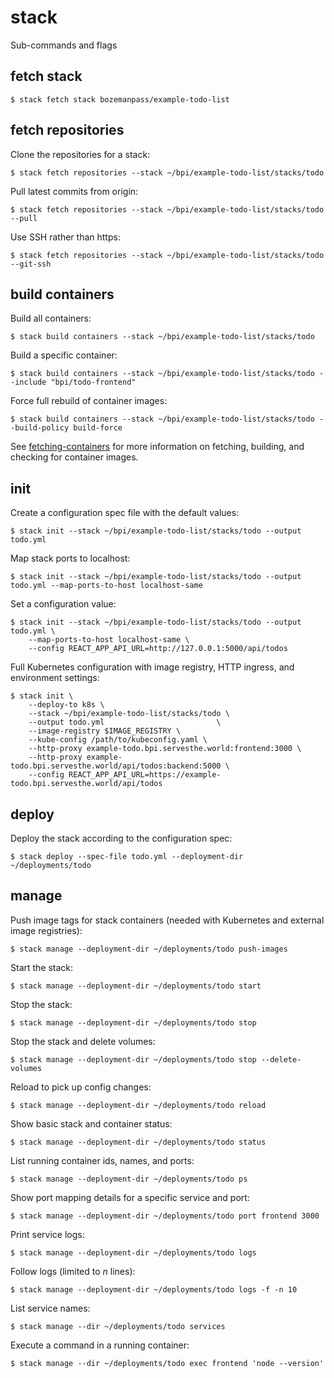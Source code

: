 # stack

Sub-commands and flags

## fetch stack
```
$ stack fetch stack bozemanpass/example-todo-list
```

## fetch repositories

Clone the repositories for a stack:
```
$ stack fetch repositories --stack ~/bpi/example-todo-list/stacks/todo
```
Pull latest commits from origin:
```
$ stack fetch repositories --stack ~/bpi/example-todo-list/stacks/todo --pull
```
Use SSH rather than https:
```
$ stack fetch repositories --stack ~/bpi/example-todo-list/stacks/todo --git-ssh
```

## build containers

Build all containers:
```
$ stack build containers --stack ~/bpi/example-todo-list/stacks/todo
```
Build a specific container:
```
$ stack build containers --stack ~/bpi/example-todo-list/stacks/todo --include "bpi/todo-frontend"
```
Force full rebuild of container images:
```
$ stack build containers --stack ~/bpi/example-todo-list/stacks/todo --build-policy build-force
```

See [fetching-containers](fetching-containers.md) for more information on fetching, building,
and checking for container images.

## init

Create a configuration spec file with the default values:
```
$ stack init --stack ~/bpi/example-todo-list/stacks/todo --output todo.yml
```

Map stack ports to localhost:
```
$ stack init --stack ~/bpi/example-todo-list/stacks/todo --output todo.yml --map-ports-to-host localhost-same
```

Set a configuration value:
```
$ stack init --stack ~/bpi/example-todo-list/stacks/todo --output todo.yml \
    --map-ports-to-host localhost-same \
    --config REACT_APP_API_URL=http://127.0.0.1:5000/api/todos
```

Full Kubernetes configuration with image registry, HTTP ingress, and environment settings:
```
$ stack init \
    --deploy-to k8s \
    --stack ~/bpi/example-todo-list/stacks/todo \
    --output todo.yml                         \
    --image-registry $IMAGE_REGISTRY \
    --kube-config /path/to/kubeconfig.yaml \
    --http-proxy example-todo.bpi.servesthe.world:frontend:3000 \
    --http-proxy example-todo.bpi.servesthe.world/api/todos:backend:5000 \
    --config REACT_APP_API_URL=https://example-todo.bpi.servesthe.world/api/todos
```

## deploy

Deploy the stack according to the configuration spec:

```
$ stack deploy --spec-file todo.yml --deployment-dir ~/deployments/todo
```

## manage

Push image tags for stack containers (needed with Kubernetes and external image registries):
```
$ stack manage --deployment-dir ~/deployments/todo push-images
```

Start the stack:
```
$ stack manage --deployment-dir ~/deployments/todo start
```

Stop the stack:
```
$ stack manage --deployment-dir ~/deployments/todo stop
```

Stop the stack and delete volumes:
```
$ stack manage --deployment-dir ~/deployments/todo stop --delete-volumes
```

Reload to pick up config changes:
```
$ stack manage --deployment-dir ~/deployments/todo reload
```

Show basic stack and container status:
```
$ stack manage --deployment-dir ~/deployments/todo status
```

List running container ids, names, and ports:
```
$ stack manage --deployment-dir ~/deployments/todo ps
```

Show port mapping details for a specific service and port:
```
$ stack manage --deployment-dir ~/deployments/todo port frontend 3000
```

Print service logs:
```
$ stack manage --deployment-dir ~/deployments/todo logs
```

Follow logs (limited to _n_ lines):
```
$ stack manage --deployment-dir ~/deployments/todo logs -f -n 10
```

List service names:
```
$ stack manage --dir ~/deployments/todo services
```

Execute a command in a running container:
```
$ stack manage --dir ~/deployments/todo exec frontend 'node --version'
```